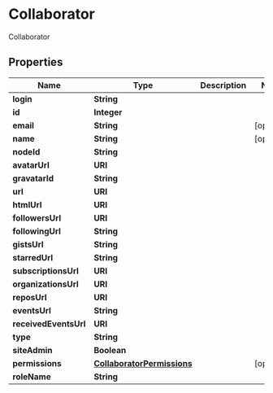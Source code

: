 

# Collaborator

Collaborator

## Properties

| Name | Type | Description | Notes |
|------------ | ------------- | ------------- | -------------|
|**login** | **String** |  |  |
|**id** | **Integer** |  |  |
|**email** | **String** |  |  [optional] |
|**name** | **String** |  |  [optional] |
|**nodeId** | **String** |  |  |
|**avatarUrl** | **URI** |  |  |
|**gravatarId** | **String** |  |  |
|**url** | **URI** |  |  |
|**htmlUrl** | **URI** |  |  |
|**followersUrl** | **URI** |  |  |
|**followingUrl** | **String** |  |  |
|**gistsUrl** | **String** |  |  |
|**starredUrl** | **String** |  |  |
|**subscriptionsUrl** | **URI** |  |  |
|**organizationsUrl** | **URI** |  |  |
|**reposUrl** | **URI** |  |  |
|**eventsUrl** | **String** |  |  |
|**receivedEventsUrl** | **URI** |  |  |
|**type** | **String** |  |  |
|**siteAdmin** | **Boolean** |  |  |
|**permissions** | [**CollaboratorPermissions**](CollaboratorPermissions.md) |  |  [optional] |
|**roleName** | **String** |  |  |



